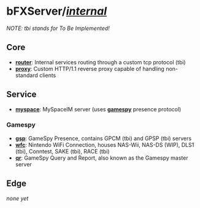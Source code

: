 # bFXServer/[_internal_](.)

_NOTE: tbi stands for To Be Implemented!_

## Core

- [**router**](.): Internal services routing through a custom tcp protocol (tbi)
- [**proxy**](./proxy): Custom HTTP/1.1 reverse proxy capable of handling non-standard clients

## Service

- [**myspace**](./myspace): MySpaceIM server (uses [**gamespy**](/src/pkg/gp) presence protocol)

### Gamespy

- [**gsp**](./gsp): GameSpy Presence, contains GPCM (tbi) and GPSP (tbi) servers
- [**wfc**](./wfc): Nintendo WiFi Connection, houses NAS-Wii, NAS-DS (WIP), DLS1 (tbi), Conntest, SAKE (tbi), RACE (tbi)
- [**qr**](./qr): GameSpy Query and Report, also known as the Gamespy master server

## Edge

_none yet_

